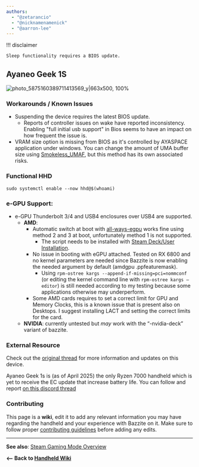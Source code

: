 ```yaml
---
authors:
  - "@zetarancio"
  - "@nicknamenamenick"
  - "@aarron-lee"
---
```


<!-- ANCHOR: METADATA -->
<!--{"url_discourse": "https://universal-blue.discourse.group/docs?topic=2417", "fetched_at": "2024-09-03 16:43:20.646543+00:00"}-->
<!-- ANCHOR_END: METADATA -->


!!! disclaimer

    Sleep functionality requires a BIOS update.

## Ayaneo Geek 1S

![photo_5875160389711413569_y|663x500, 100%](../../img/Ayaneo_Geek_1S.jpeg)

### Workarounds / Known Issues

- Suspending the device requires the latest BIOS update.
  - Reports of controller issues on wake have reported inconsistency. Enabling "full initial usb support" in Bios seems to have an impact on how frequent the issue is.
- VRAM size option is missing from BIOS as it's controlled by AYASPACE application under windows. You can change the amount of UMA buffer size using [Smokeless_UMAF](https://github.com/DavidS95/Smokeless_UMAF), but this method has its own associated risks.

### Functional HHD

```
sudo systemctl enable --now hhd@$(whoami)
```

### e-GPU Support:

- e-GPU Thunderbolt 3/4 and USB4 enclosures over USB4 are supported. 
  - **AMD**:
    - Automatic switch at boot with [all-ways-egpu](https://github.com/ewagner12/all-ways-egpu/tree/main) works fine using method 2 and 3 at boot, unfortunately method 1 is not supported.
      - The script needs to be installed with [Steam Deck/User Installation](https://github.com/ewagner12/all-ways-egpu/blob/main/README.md#steamosbazziteuser-installation).
    - No issue in booting with eGPU attached. Tested on RX 6800 and no kernel parameters are needed since Bazzite is now enabling the needed argument by default (amdgpu .ppfeaturemask).
      - Using `rpm-ostree kargs --append-if-missing=pci=nommconf` (or editing the kernel command line with `rpm-ostree kargs –editor`) is still needed according to my testing because some applications otherwise may underperform.
    - Some AMD cards requires to set a correct limit for GPU and Memory Clocks, this is a known issue that is present also on Desktops. I suggest installing LACT and setting the correct limits for the card.
  - **NVIDIA**: currently untested but _may_ work with the “-nvidia-deck” variant of bazzite.

### External Resource

Check out the [original thread](https://universal-blue.discourse.group/t/ayaneo-geek-1s-2s-linux-bazzite-support-is-already-almost-there-lets-add-them-to-the-officially-supported-devices/1046) for more information and updates on this device.

Ayaneo Geek 1s is (as of April 2025) the only Ryzen 7000 handheld which is yet to receive the EC update that increase battery life. You can follow and report [on this discord thread](https://discord.com/channels/717181357109018694/1301507866754289745)

### Contributing

This page is a **wiki**, edit it to add any relevant information you may have regarding the handheld and your experience with Bazzite on it. Make sure to follow proper [contributing guidelines](/CONTRIBUTE.md) before adding any edits.

<hr>

**See also**: [Steam Gaming Mode Overview](../Steam_Gaming_Mode.md)

**<-- Back to [Handheld Wiki](./index.md)**
